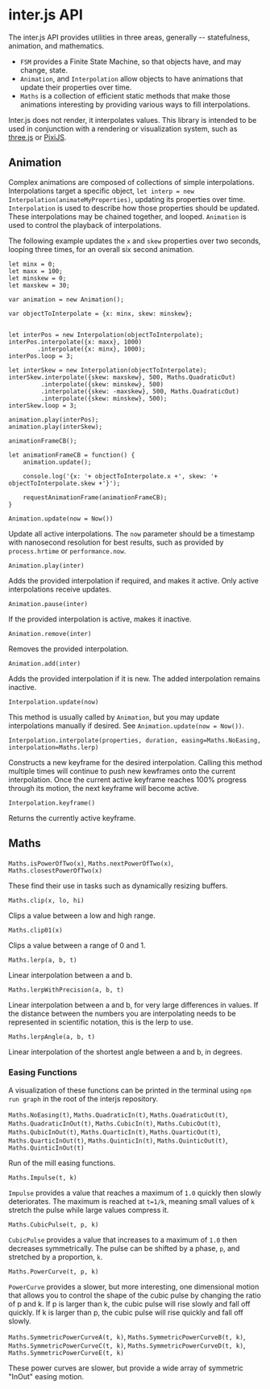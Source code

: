 # inter.js API

The inter.js API provides utilities in three areas, generally -- statefulness, animation, and mathematics.

* `FSM` provides a Finite State Machine, so that objects have, and may change, state.
* `Animation`, and `Interpolation` allow objects to have animations that update their properties over time.
* `Maths` is a collection of efficient static methods that make those animations interesting by providing various ways to fill interpolations.

Inter.js does not render, it interpolates values. This library is intended to be used in conjunction with a rendering or visualization system, such as [three.js](https://threejs.org/) or [PixiJS](http://www.pixijs.com/).

## Animation

Complex animations are composed of collections of simple interpolations. Interpolations target a specific object, `let interp = new Interpolation(animateMyProperties)`, updating its properties over time. `Interpolation` is used to describe how those properties should be updated. These interpolations may be chained together, and looped. `Animation` is used to control the playback of interpolations.

The following example updates the `x` and `skew` properties over two seconds, looping three times, for an overall six second animation.

```
let minx = 0;
let maxx = 100;
let minskew = 0;
let maxskew = 30;

var animation = new Animation();

var objectToInterpolate = {x: minx, skew: minskew};


let interPos = new Interpolation(objectToInterpolate);
interPos.interpolate({x: maxx}, 1000)
        .interpolate({x: minx}, 1000);
interPos.loop = 3;

let interSkew = new Interpolation(objectToInterpolate);
interSkew.interpolate({skew: maxskew}, 500, Maths.QuadraticOut)
         .interpolate({skew: minskew}, 500)
         .interpolate({skew: -maxskew}, 500, Maths.QuadraticOut)
         .interpolate({skew: minskew}, 500);
interSkew.loop = 3;

animation.play(interPos);
animation.play(interSkew);

animationFrameCB();

let animationFrameCB = function() {
    animation.update();

    console.log('{x: '+ objectToInterpolate.x +', skew: '+ objectToInterpolate.skew +'}');

    requestAnimationFrame(animationFrameCB);
}
```

`Animation.update(now = Now())`

Update all active interpolations. The `now` parameter should be a timestamp with nanosecond resolution for best results, such as provided by `process.hrtime` or `performance.now`.

`Animation.play(inter)`

Adds the provided interpolation if required, and makes it active. Only active interpolations receive updates.

`Animation.pause(inter)`

If the provided interpolation is active, makes it inactive.

`Animation.remove(inter)`

Removes the provided interpolation.

`Animation.add(inter)`

Adds the provided interpolation if it is new. The added interpolation remains inactive.

`Interpolation.update(now)`

This method is usually called by `Animation`, but you may update interpolations manually if desired. See `Animation.update(now = Now())`.

`Interpolation.interpolate(properties, duration, easing=Maths.NoEasing, interpolation=Maths.lerp)`

Constructs a new keyframe for the desired interpolation. Calling this method multiple times will continue to push new kewframes onto the current interpolation. Once the current active keyframe reaches 100% progress through its motion, the next keyframe will become active.

`Interpolation.keyframe()`

Returns the currently active keyframe.

## Maths

`Maths.isPowerOfTwo(x)`, `Maths.nextPowerOfTwo(x)`,
`Maths.closestPowerOfTwo(x)`

These find their use in tasks such as dynamically resizing buffers.

`Maths.clip(x, lo, hi)`

Clips a value between a low and high range.

`Maths.clip01(x)`

Clips a value between a range of 0 and 1.

`Maths.lerp(a, b, t)`

Linear interpolation between a and b.

`Maths.lerpWithPrecision(a, b, t)`

Linear interpolation between a and b, for very large differences in values. If the distance between the numbers you are interpolating needs to be represented in scientific notation, this is the lerp to use.

`Maths.lerpAngle(a, b, t)`

Linear interpolation of the shortest angle between a and b, in degrees.

### Easing Functions

A visualization of these functions can be printed in the terminal using `npm run graph` in the root of the interjs repository.

`Maths.NoEasing(t)`, `Maths.QuadraticIn(t)`, `Maths.QuadraticOut(t)`,
`Maths.QuadraticInOut(t)`, `Maths.CubicIn(t)`, `Maths.CubicOut(t)`,
`Maths.QubicInOut(t)`, `Maths.QuarticIn(t)`, `Maths.QuarticOut(t)`,
`Maths.QuarticInOut(t)`, `Maths.QuinticIn(t)`, `Maths.QuinticOut(t)`,
`Maths.QuinticInOut(t)`

Run of the mill easing functions.

`Maths.Impulse(t, k)`

`Impulse` provides a value that reaches a maximum of `1.0` quickly then slowly deteriorates. The maximum is reached at `t=1/k`, meaning small values of `k` stretch the pulse while large values compress it.

`Maths.CubicPulse(t, p, k)`

`CubicPulse` provides a value that increases to a maximum of `1.0` then decreases symmetrically. The pulse can be shifted by a phase, `p`, and stretched by a proportion, `k`.

`Maths.PowerCurve(t, p, k)`

`PowerCurve` provides a slower, but more interesting, one dimensional motion that allows you to control the shape of the cubic pulse by changing the ratio of p and k. If p is larger than k, the cubic pulse will rise slowly and fall off quickly. If k is larger than p, the cubic pulse will rise quickly and fall off slowly.

`Maths.SymmetricPowerCurveA(t, k)`, `Maths.SymmetricPowerCurveB(t, k)`,
`Maths.SymmetricPowerCurveC(t, k)`, `Maths.SymmetricPowerCurveD(t, k)`,
`Maths.SymmetricPowerCurveE(t, k)`

These power curves are slower, but provide a wide array of symmetric "InOut" easing motion.
